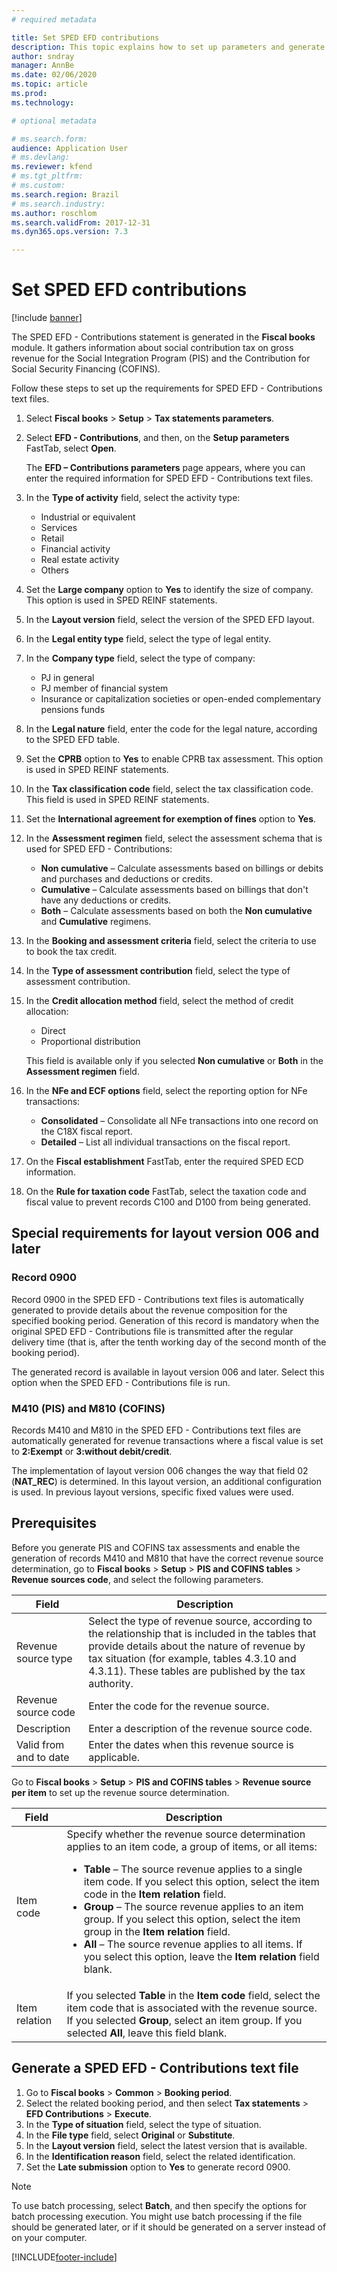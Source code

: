 ```yaml
---
# required metadata

title: Set SPED EFD contributions 
description: This topic explains how to set up parameters and generate the SPED EFD - Contributions statement for Brazil. 
author: sndray
manager: AnnBe
ms.date: 02/06/2020
ms.topic: article
ms.prod: 
ms.technology:

# optional metadata

# ms.search.form:  
audience: Application User
# ms.devlang: 
ms.reviewer: kfend
# ms.tgt_pltfrm: 
# ms.custom: 
ms.search.region: Brazil
# ms.search.industry: 
ms.author: roschlom
ms.search.validFrom: 2017-12-31
ms.dyn365.ops.version: 7.3

---
```


# Set SPED EFD contributions

[!include [banner](../includes/banner.md)]

The SPED EFD - Contributions statement is generated in the **Fiscal books** module. It gathers information about social contribution tax on gross revenue for the Social Integration Program (PIS) and the Contribution for Social Security Financing (COFINS).

Follow these steps to set up the requirements for SPED EFD - Contributions text files.

1. Select **Fiscal books** \> **Setup** \> **Tax statements parameters**.
2. Select **EFD - Contributions**, and then, on the **Setup parameters** FastTab, select **Open**.

    The **EFD – Contributions parameters** page appears, where you can enter the required information for SPED EFD - Contributions text files.

3. In the **Type of activity** field, select the activity type:

    - Industrial or equivalent
    - Services
    - Retail
    - Financial activity
    - Real estate activity
    - Others

4. Set the **Large company** option to **Yes** to identify the size of company. This option is used in SPED REINF statements.
5. In the **Layout version** field, select the version of the SPED EFD layout. 
6. In the **Legal entity type** field, select the type of legal entity.
7. In the **Company type** field, select the type of company:

    - PJ in general
    - PJ member of financial system
    - Insurance or capitalization societies or open-ended complementary pensions funds

8. In the **Legal nature** field, enter the code for the legal nature, according to the SPED EFD table.
9. Set the **CPRB** option to **Yes** to enable CPRB tax assessment. This option is used in SPED REINF statements.
10. In the **Tax classification code** field, select the tax classification code. This field is used in SPED REINF statements.
11. Set the **International agreement for exemption of fines** option to **Yes**.
12. In the **Assessment regimen** field, select the assessment schema that is used for SPED EFD - Contributions:

    - **Non cumulative** – Calculate assessments based on billings or debits and purchases and deductions or credits.
    - **Cumulative** – Calculate assessments based on billings that don't have any deductions or credits.
    - **Both** – Calculate assessments based on both the **Non cumulative** and **Cumulative** regimens.

13. In the **Booking and assessment criteria** field, select the criteria to use to book the tax credit.
14. In the **Type of assessment contribution** field, select the type of assessment contribution.
15. In the **Credit allocation method** field, select the method of credit allocation:

    - Direct
    - Proportional distribution

    This field is available only if you selected **Non cumulative** or **Both** in the **Assessment regimen** field.

16. In the **NFe and ECF options** field, select the reporting option for NFe transactions:

    - **Consolidated** – Consolidate all NFe transactions into one record on the C18X fiscal report.
    - **Detailed** – List all individual transactions on the fiscal report.

17. On the **Fiscal establishment** FastTab, enter the required SPED ECD information.
18. On the **Rule for taxation code** FastTab, select the taxation code and fiscal value to prevent records C100 and D100 from being generated.

## Special requirements for layout version 006 and later

### Record 0900

Record 0900 in the SPED EFD - Contributions text files is automatically generated to provide details about the revenue composition for the specified booking period. Generation of this record is mandatory when the original SPED EFD - Contributions file is transmitted after the regular delivery time (that is, after the tenth working day of the second month of the booking period).

The generated record is available in layout version 006 and later. Select this option when the SPED EFD - Contributions file is run.

### M410 (PIS) and M810 (COFINS)

Records M410 and M810 in the SPED EFD - Contributions text files are automatically generated for revenue transactions where a fiscal value is set to **2:Exempt** or **3:without debit/credit**.

The implementation of layout version 006 changes the way that field 02 (**NAT\_REC**) is determined. In this layout version, an additional configuration is used. In previous layout versions, specific fixed values were used.

## Prerequisites

Before you generate PIS and COFINS tax assessments and enable the generation of records M410 and M810 that have the correct revenue source determination, go to **Fiscal books** \> **Setup** \> **PIS and COFINS tables** \> **Revenue sources code**, and select the following parameters.

<table>
<thead>
<tr>
<th>Field</th>
<th>Description</th>
</tr>
</thead>
<tbody>
<tr>
<td>Revenue source type</td>
<td>Select the type of revenue source, according to the relationship that is included in the tables that provide details about the nature of revenue by tax situation (for example, tables 4.3.10 and 4.3.11). These tables are published by the tax authority.</td>
</tr>
<tr>
<td>Revenue source code</td>
<td>Enter the code for the revenue source.</td>
</tr>
<tr>
<td>Description</td>
<td>Enter a description of the revenue source code.</td>
</tr>
<tr>
<td>Valid from and to date</td>
<td>Enter the dates when this revenue source is applicable.</td>
</tr>
</tbody>
</table>

Go to **Fiscal books** \> **Setup** \> **PIS and COFINS tables** \> **Revenue source per item** to set up the revenue source determination.

<table>
<thead>
<tr>
<th>Field</th>
<th>Description</th>
</tr>
</thead>
<tbody>
<tr>
<td>Item code</td>
<td>Specify whether the revenue source determination applies to an item code, a group of items, or all items:
<ul>
<li><strong>Table</strong> – The source revenue applies to a single item code. If you select this option, select the item code in the <strong>Item relation</strong> field.</li>
<li><strong>Group</strong> – The source revenue applies to an item group. If you select this option, select the item group in the <strong>Item relation</strong> field.</li>
<li><strong>All</strong> – The source revenue applies to all items. If you select this option, leave the <strong>Item relation</strong> field blank.</li>
</ul>
</td>
</tr>
<tr>
<td>Item relation</td>
<td>If you selected <strong>Table</strong> in the <strong>Item code</strong> field, select the item code that is associated with the revenue source. If you selected <strong>Group</strong>, select an item group. If you selected <strong>All</strong>, leave this field blank.</td>
</tr>
</tbody>
</table>

## Generate a SPED EFD - Contributions text file

1. Go to **Fiscal books** \> **Common** \> **Booking period**.
2. Select the related booking period, and then select **Tax statements** \> **EFD Contributions** \> **Execute**.
3. In the **Type of situation** field, select the type of situation.
4. In the **File type** field, select **Original** or **Substitute**.
5. In the **Layout version** field, select the latest version that is available.
6. In the **Identification reason** field, select the related identification.
7. Set the **Late submission** option to **Yes** to generate record 0900.

> [!NOTE]
> To use batch processing, select **Batch**, and then specify the options for batch processing execution. You might use batch processing if the file should be generated later, or if it should be generated on a server instead of on your computer.


[!INCLUDE[footer-include](../../includes/footer-banner.md)]